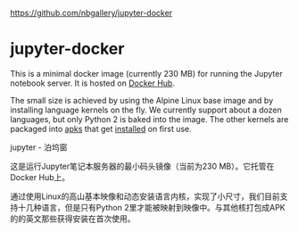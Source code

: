 
https://github.com/nbgallery/jupyter-docker



# jupyter-docker

This is a minimal docker image (currently 230 MB) for running the Jupyter notebook server.  It is hosted on [Docker Hub](https://hub.docker.com/r/nbgallery/jupyter-alpine/).

The small size is achieved by using the Alpine Linux base image and by installing language kernels on the fly.  We currently support about a dozen languages, but only Python 2 is baked into the image.  The other kernels are packaged into [apks](https://github.com/nbgallery/apks) that get [installed](kernels/installers) on first use.


jupyter - 泊坞窗

这是运行Jupyter笔记本服务器的最小码头镜像（当前为230 MB）。它托管在Docker Hub上。

通过使用Linux的高山基本映像和动态安装语言内核，实现了小尺寸，我们目前支持十几种语言，但是只有Python 2里才能被映射到映像中。与其他核打包成APK的的英文那些获得安装在首次使用。
